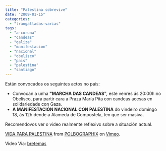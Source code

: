 ```yaml
---
title: "Palestina sobrevive"
date: "2009-01-15"
categories: 
  - "trangalladas-varias"
tags: 
  - "a-coruna"
  - "candeas"
  - "galiza"
  - "manifestacion"
  - "nacional"
  - "obelisco"
  - "pais"
  - "palestina"
  - "santiago"
---
```


Están convocados os seguintes actos no pais:

- Convocan a unha **"MARCHA DAS CANDEAS",** este venres ás 20:00h no Obelisco, para partir cara a Praza María Pita con candeas acesas en solidariedade con Gaza.
- **A MANIFESTACIÓN NACIONAL CON PALESTINA** do vindeiro domingo 18, ás 12h dende a Alameda de Compostela, ten que ser masiva.

Recomendovos ver o video realmente reflexivo sobre a situación actual.

 [VIDA PARA PALESTINA](http://vimeo.com/) from [POLBOGRAPHIX](http://vimeo.com/user337857) on [Vimeo](http://vimeo.com).

Video Via: [bretemas](http://bretemas.blogspot.com/2009/01/vida-por-palestina.html)
